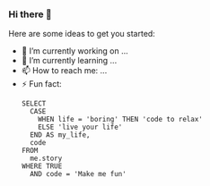 ### Hi there 👋

Here are some ideas to get you started:

- 🔭 I’m currently working on ...
- 🌱 I’m currently learning ...
- 📫 How to reach me: ...
- ⚡ Fun fact: 
    ```
    SELECT
      CASE
        WHEN life = 'boring' THEN 'code to relax'
        ELSE 'live your life'
      END AS my_life,
      code
    FROM
      me.story
    WHERE TRUE
      AND code = 'Make me fun'
    ```
